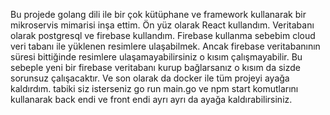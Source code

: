 Bu projede golang dili ile bir çok kütüphane ve framework kullanarak bir mikroservis mimarisi inşa ettim. 
Ön yüz olarak React kullandım.
Veritabanı olarak postgresql ve firebase kullandım. 
Firebase kullanma sebebim cloud veri tabanı ile yüklenen resimlere ulaşabilmek.
Ancak firebase veritabanının süresi bittiğinde resimlere ulaşamayabilirsiniz o kısım çalışmayabilir.
Bu sebeple yeni bir firebase veritabanı kurup bağlarsanız o kısım da sizde sorunsuz çalışacaktır.
Ve son olarak da docker ile tüm projeyi ayağa kaldırdım. tabiki siz isterseniz go run main.go ve npm start komutlarını kullanarak back endi ve front endi ayrı ayrı da ayağa kaldırabilirsiniz.
